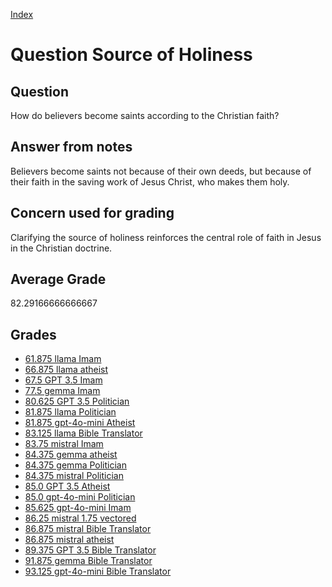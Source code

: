 
[Index](../../index.md)
# Question Source of Holiness
## Question
How do believers become saints according to the Christian faith?

## Answer from notes
Believers become saints not because of their own deeds, but because of their faith in the saving work of Jesus Christ, who makes them holy.

## Concern used for grading
Clarifying the source of holiness reinforces the central role of faith in Jesus in the Christian doctrine.

## Average Grade
82.29166666666667

## Grades
 * [61.875 llama Imam](../answers/llama_Imam/Source_of_Holiness.md)
 * [66.875 llama atheist](../answers/llama_atheist/Source_of_Holiness.md)
 * [67.5 GPT 3.5 Imam](../answers/GPT_3.5_Imam/Source_of_Holiness.md)
 * [77.5 gemma Imam](../answers/gemma_Imam/Source_of_Holiness.md)
 * [80.625 GPT 3.5 Politician](../answers/GPT_3.5_Politician/Source_of_Holiness.md)
 * [81.875 llama Politician](../answers/llama_Politician/Source_of_Holiness.md)
 * [81.875 gpt-4o-mini Atheist](../answers/gpt-4o-mini_Atheist/Source_of_Holiness.md)
 * [83.125 llama Bible Translator](../answers/llama_Bible_Translator/Source_of_Holiness.md)
 * [83.75 mistral Imam](../answers/mistral_Imam/Source_of_Holiness.md)
 * [84.375 gemma atheist](../answers/gemma_atheist/Source_of_Holiness.md)
 * [84.375 gemma Politician](../answers/gemma_Politician/Source_of_Holiness.md)
 * [84.375 mistral Politician](../answers/mistral_Politician/Source_of_Holiness.md)
 * [85.0 GPT 3.5 Atheist](../answers/GPT_3.5_Atheist/Source_of_Holiness.md)
 * [85.0 gpt-4o-mini Politician](../answers/gpt-4o-mini_Politician/Source_of_Holiness.md)
 * [85.625 gpt-4o-mini Imam](../answers/gpt-4o-mini_Imam/Source_of_Holiness.md)
 * [86.25 mistral 1.75 vectored](../answers/mistral_1.75_vectored/Source_of_Holiness.md)
 * [86.875 mistral Bible Translator](../answers/mistral_Bible_Translator/Source_of_Holiness.md)
 * [86.875 mistral atheist](../answers/mistral_atheist/Source_of_Holiness.md)
 * [89.375 GPT 3.5 Bible Translator](../answers/GPT_3.5_Bible_Translator/Source_of_Holiness.md)
 * [91.875 gemma Bible Translator](../answers/gemma_Bible_Translator/Source_of_Holiness.md)
 * [93.125 gpt-4o-mini Bible Translator](../answers/gpt-4o-mini_Bible_Translator/Source_of_Holiness.md)
